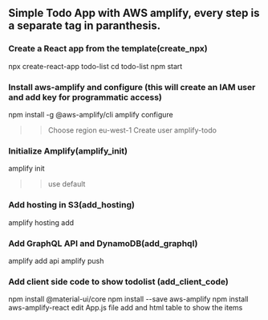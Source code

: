 ## Simple Todo App with AWS amplify, every step is a separate tag in paranthesis.

### Create a React app from the template(create_npx)
npx create-react-app todo-list
cd todo-list
npm start

### Install aws-amplify and configure (this will create an IAM user and add key for programmatic access)
npm install -g @aws-amplify/cli
amplify configure
  >> Choose region eu-west-1
  >> Create user amplify-todo

### Initialize Amplify(amplify_init)
amplify init
>> use default

### Add hosting in S3(add_hosting)
amplify hosting add

### Add GraphQL API and DynamoDB(add_graphql)
amplify add api
amplify push

### Add client side code to show todolist (add_client_code)
npm install @material-ui/core
npm install --save aws-amplify
npm install aws-amplify-react
edit App.js file add and html table to show the items 

